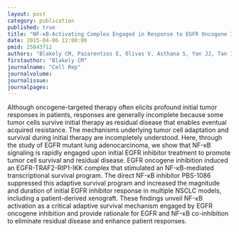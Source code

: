```yaml
---
layout: post
category: publication
published: true
title: "NF-κB-Activating Complex Engaged in Response to EGFR Oncogene Inhibition Drives Tumor Cell Survival and Residual Disease in Lung Cancer."
date: 2015-04-06 12:00:00
pmid: 25843712
authors: "Blakely CM, Pazarentzos E, Olivas V, Asthana S, Yan JJ, Tan I, Hrustanovic G, Chan E, Lin L, Neel DS, Newton W, Bobb KL, Fouts TR, Meshulam J, Gubens MA, Jablons DM, Johnson JR, Bandyopadhyay S, Krogan NJ, Bivona TG"
firstauthor: "Blakely CM"
journalname: "Cell Rep"
journalvolume: 
journalissue: 
journalpages: 
---
```


Although oncogene-targeted therapy often elicits profound initial tumor responses in patients, responses are generally incomplete because some tumor cells survive initial therapy as residual disease that enables eventual acquired resistance. The mechanisms underlying tumor cell adaptation and survival during initial therapy are incompletely understood. Here, through the study of EGFR mutant lung adenocarcinoma, we show that NF-κB signaling is rapidly engaged upon initial EGFR inhibitor treatment to promote tumor cell survival and residual disease. EGFR oncogene inhibition induced an EGFR-TRAF2-RIP1-IKK complex that stimulated an NF-κB-mediated transcriptional survival program. The direct NF-κB inhibitor PBS-1086 suppressed this adaptive survival program and increased the magnitude and duration of initial EGFR inhibitor response in multiple NSCLC models, including a patient-derived xenograft. These findings unveil NF-κB activation as a critical adaptive survival mechanism engaged by EGFR oncogene inhibition and provide rationale for EGFR and NF-κB co-inhibition to eliminate residual disease and enhance patient responses.


